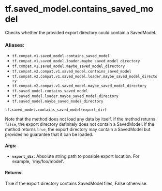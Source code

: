 <div itemscope itemtype="http://developers.google.com/ReferenceObject">
<meta itemprop="name" content="tf.saved_model.contains_saved_model" />
<meta itemprop="path" content="Stable" />
</div>

# tf.saved_model.contains_saved_model

Checks whether the provided export directory could contain a SavedModel.

### Aliases:

* `tf.compat.v1.saved_model.contains_saved_model`
* `tf.compat.v1.saved_model.loader.maybe_saved_model_directory`
* `tf.compat.v1.saved_model.maybe_saved_model_directory`
* `tf.compat.v2.compat.v1.saved_model.contains_saved_model`
* `tf.compat.v2.compat.v1.saved_model.loader.maybe_saved_model_directory`
* `tf.compat.v2.compat.v1.saved_model.maybe_saved_model_directory`
* `tf.saved_model.contains_saved_model`
* `tf.saved_model.loader.maybe_saved_model_directory`
* `tf.saved_model.maybe_saved_model_directory`

``` python
tf.saved_model.contains_saved_model(export_dir)
```

<!-- Placeholder for "Used in" -->

Note that the method does not load any data by itself. If the method returns
`false`, the export directory definitely does not contain a SavedModel. If the
method returns `true`, the export directory may contain a SavedModel but
provides no guarantee that it can be loaded.

#### Args:


* <b>`export_dir`</b>: Absolute string path to possible export location. For example,
            '/my/foo/model'.


#### Returns:

True if the export directory contains SavedModel files, False otherwise.
